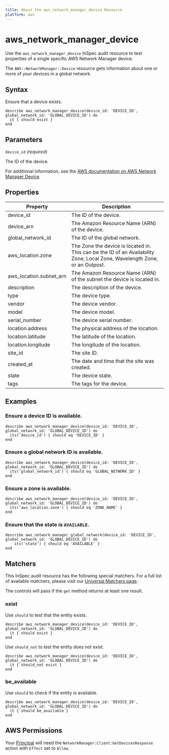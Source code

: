 ```yaml
---
title: About the aws_network_manager_device Resource
platform: aws
---
```


# aws_network_manager_device

Use the `aws_network_manager_device` InSpec audit resource to test properties of a single specific AWS Network Manager device.

The `AWS::NetworkManager::Device` resource gets information about one or more of your devices in a global network.

## Syntax

Ensure that a device exists.

    describe aws_network_manager_device(device_id: 'DEVICE_ID', global_network_id: 'GLOBAL_DEVICE_ID') do
      it { should exist }
    end

## Parameters

`device_id` _(required)_

The ID of the device.

For additional information, see the [AWS documentation on AWS Network Manager Device](https://docs.aws.amazon.com/AWSCloudFormation/latest/UserGuide/aws-resource-networkmanager-device.html).

## Properties

| Property | Description |
| --- | --- |
| device_id | The ID of the device. |
| device_arn | The Amazon Resource Name (ARN) of the device. |
| global_network_id | The ID of the global network. |
| aws_location.zone | The Zone the device is located in. This can be the ID of an Availability Zone, Local Zone, Wavelength Zone, or an Outpost. |
| aws_location.subnet_arn | The Amazon Resource Name (ARN) of the subnet the device is located in. |
| description | The description of the device. |
| type | The device type. |
| vendor | The device vendor. |
| model | The device model. |
| serial_number | The device serial number. |
| location.address | The physical address of the location. |
| location.latitude | The latitude of the location. |
| location.longitude | The longitude of the location. |
| site_id | The site ID. |
| created_at | The date and time that the site was created. |
| state | The device state. |
| tags | The tags for the device. |

## Examples

### Ensure a device ID is available.

    describe aws_network_manager_device(device_id: 'DEVICE_ID', global_network_id: 'GLOBAL_DEVICE_ID') do
      its('device_id') { should eq 'DEVICE_ID' }
    end

### Ensure a global network ID is available.

    describe aws_network_manager_device(device_id: 'DEVICE_ID', global_network_id: 'GLOBAL_DEVICE_ID') do
      its('global_network_id') { should eq 'GLOBAL_NETWORK_ID' }
    end

### Ensure a zone is available.

    describe aws_network_manager_device(device_id: 'DEVICE_ID', global_network_id: 'GLOBAL_DEVICE_ID') do
      its('aws_location.zone') { should eq 'ZONE_NAME' }
    end

### Ensure that the state is `AVAILABLE`.

    describe aws_network_manager_global_network(device_id: 'DEVICE_ID', global_network_id: 'GLOBAL_DEVICE_ID') do
        its('state') { should eq 'AVAILABLE' }
    end

## Matchers

This InSpec audit resource has the following special matchers. For a full list of available matchers, please visit our [Universal Matchers page](https://www.inspec.io/docs/reference/matchers/).

The controls will pass if the `get` method returns at least one result.

### exist

Use `should` to test that the entity exists.

    describe aws_network_manager_device(device_id: 'DEVICE_ID', global_network_id: 'GLOBAL_DEVICE_ID') do
      it { should exist }
    end

Use `should_not` to test the entity does not exist.

    describe aws_network_manager_device(device_id: 'DEVICE_ID', global_network_id: 'GLOBAL_DEVICE_ID') do
      it { should_not exist }
    end

### be_available

Use `should` to check if the entity is available.

    describe aws_network_manager_device(device_id: 'DEVICE_ID', global_network_id: 'GLOBAL_DEVICE_ID') do
      it { should be_available }
    end

## AWS Permissions

Your [Principal](https://docs.aws.amazon.com/IAM/latest/UserGuide/intro-structure.html#intro-structure-principal) will need the `NetworkManager:Client:GetDevicesResponse` action with `Effect` set to `Allow`.
